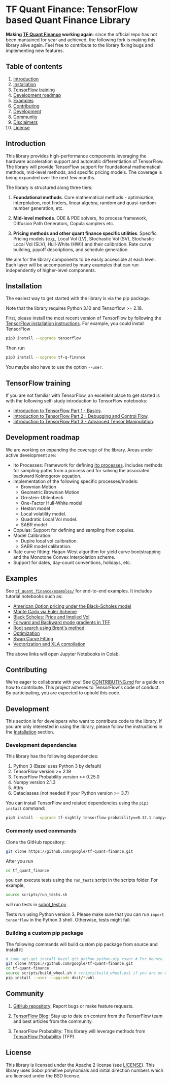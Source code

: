 # TF Quant Finance: TensorFlow based Quant Finance Library

**Making [TF Quant Finance](https://github.com/google/tf-quant-finance) working again**: since the official repo has not been mantained for year and achieved, the following fork is making this library alive again. Feel free to contribute to the library fixing bugs and implementing new features.

## Table of contents
1. [Introduction](#introduction)
2. [Installation](#installation)
3. [TensorFlow training](#tensorflow-training)
4. [Development roadmap](#development-roadmap)
5. [Examples](#examples)
6. [Contributing](#contributing)
7. [Development](#development)
8. [Community](#community)
9. [Disclaimers](#disclaimers)
10. [License](#license)

## Introduction

This library provides high-performance components leveraging the hardware
acceleration support and automatic differentiation of TensorFlow. The
library will provide TensorFlow support for foundational mathematical methods,
mid-level methods, and specific pricing models. The coverage is being
expanded over the next few months.

The library is structured along three tiers:

1. **Foundational methods**.
Core mathematical methods - optimisation, interpolation, root finders,
linear algebra, random and quasi-random number generation, etc.

2. **Mid-level methods**.
ODE & PDE solvers, Ito process framework, Diffusion Path Generators,
Copula samplers etc.

3. **Pricing methods and other quant finance specific utilities**.
Specific Pricing models (e.g., Local Vol (LV), Stochastic Vol (SV),
Stochastic Local Vol (SLV), Hull-White (HW)) and their calibration.
Rate curve building, payoff descriptions, and schedule generation.

We aim for the library components to be easily accessible at each level. Each layer will be accompanied by many examples that can run independently of
higher-level components.

## Installation

The easiest way to get started with the library is via the pip package.

Note that the library requires Python 3.10 and Tensorflow >= 2.18.

First, please install the most recent version of TensorFlow by following
the [TensorFlow installation instructions](https://tensorflow.org/install).
For example, you could install TensorFlow

```sh
pip3 install --upgrade tensorflow
```

Then run

```sh
pip3 install --upgrade tf-q-finance
```

You maybe also have to use the option ```--user```.

## TensorFlow training

If you are not familiar with TensorFlow, an excellent place to get started is with the
following self-study introduction to TensorFlow notebooks:

   * [Introduction to TensorFlow Part 1 - Basics](https://colab.research.google.com/github/google/tf-quant-finance/blob/master/tf_quant_finance/examples/jupyter_notebooks/Introduction_to_TensorFlow_Part_1_-_Basics.ipynb).
   * [Introduction to TensorFlow Part 2 - Debugging and Control Flow](https://colab.research.google.com/github/google/tf-quant-finance/blob/master/tf_quant_finance/examples/jupyter_notebooks/Introduction_to_TensorFlow_Part_2_-_Debugging_and_Control_Flow.ipynb).
   * [Introduction to TensorFlow Part 3 - Advanced Tensor Manipulation](https://colab.research.google.com/github/google/tf-quant-finance/blob/master/tf_quant_finance/examples/jupyter_notebooks/Introduction_to_TensorFlow_Part_3_-_Advanced_Tensor_Manipulation.ipynb).

## Development roadmap

We are working on expanding the coverage of the library. Areas under active development are:

  * Ito Processes: Framework for defining [Ito processes](https://en.wikipedia.org/wiki/It%C3%B4_calculus#It%C3%B4_processes).
  Includes methods for sampling paths from a process and for solving the
  associated backward Kolmogorov equation.
  * Implementation of the following specific processes/models:
      * Brownian Motion
      * Geometric Brownian Motion
      * Ornstein-Uhlenbeck
      * One-Factor Hull-White model
      * Heston model
      * Local volatility model.
      * Quadratic Local Vol model.
      * SABR model
  * Copulas: Support for defining and sampling from copulas.
  * Model Calibration:
      * Dupire local vol calibration.
      * SABR model calibration.
  * Rate curve fitting: Hagan-West algorithm for yield curve bootstrapping and the Monotone Convex interpolation scheme.
  * Support for dates, day-count conventions, holidays, etc.


## Examples

See [`tf_quant_finance/examples/`](https://github.com/google/tf-quant-finance/tree/master/tf_quant_finance/examples)
for end-to-end examples. It includes tutorial notebooks such as:

  *   [American Option pricing under the Black-Scholes model](https://colab.research.google.com/github/google/tf-quant-finance/blob/master/tf_quant_finance/examples/jupyter_notebooks/American_Option_Black_Scholes.ipynb)
  *   [Monte Carlo via Euler Scheme](https://colab.research.google.com/github/google/tf-quant-finance/blob/master/tf_quant_finance/examples/jupyter_notebooks/Monte_Carlo_Euler_Scheme.ipynb)
  *   [Black Scholes: Price and Implied Vol](https://colab.research.google.com/github/google/tf-quant-finance/blob/master/tf_quant_finance/examples/jupyter_notebooks/Black_Scholes_Price_and_Implied_Vol.ipynb)
  *   [Forward and Backward mode gradients in TFF](https://colab.research.google.com/github/google/tf-quant-finance/blob/master/tf_quant_finance/examples/jupyter_notebooks/Forward_Backward_Diff.ipynb)
  *   [Root search using Brent's method](https://colab.research.google.com/github/google/tf-quant-finance/blob/master/tf_quant_finance/examples/jupyter_notebooks/Root_Search.ipynb)
  *   [Optimization](https://colab.research.google.com/github/google/tf-quant-finance/blob/master/tf_quant_finance/examples/jupyter_notebooks/Optimization.ipynb)
  *   [Swap Curve Fitting](https://colab.research.google.com/github/google/tf-quant-finance/blob/master/tf_quant_finance/examples/jupyter_notebooks/Swap_Curve_Fitting.ipynb)
  *   [Vectorization and XLA compilation](https://colab.research.google.com/github/google/tf-quant-finance/blob/master/tf_quant_finance/examples/jupyter_notebooks/Vectorization_and_XLA_compilation.ipynb)

The above links will open Jupyter Notebooks in Colab.

## Contributing

We're eager to collaborate with you! See [CONTRIBUTING.md](CONTRIBUTING.md) for a guide on how to contribute. This project adheres to TensorFlow's code of conduct. By participating, you are expected to uphold this code.

## Development

This section is for developers who want to contribute code to the
library. If you are only interested in using the library, please follow the
instructions in the [Installation](#installation) section.

### Development dependencies

This library has the following dependencies:

1.  Python 3 (Bazel uses Python 3 by default)
3.  TensorFlow version >= 2.19
4.  TensorFlow Probability version >= 0.25.0
5.  Numpy version 2.1.3
6.  Attrs
7.  Dataclasses (not needed if your Python version >= 3.7)


You can install TensorFlow and related dependencies using the ```pip3 install```
command:

```sh
pip3 install --upgrade tf-nightly tensorflow-probability==0.12.1 numpy==1.21 attrs dataclasses
```

### Commonly used commands

Clone the GitHub repository:

```sh
git clone https://github.com/google/tf-quant-finance.git
```

After you run

```sh
cd tf_quant_finance
```

you can execute tests using the ```run_tests``` script in the scripts folder. For example,

```sh
source scripts/run_tests.sh
```

will run tests in
[sobol_test.py](https://github.com/google/tf-quant-finance/blob/master/tf_quant_finance/math/random_ops/sobol/sobol_test.py)
.

Tests run using Python version 3. Please make sure that you can
run ```import tensorflow``` in the Python 3 shell. Otherwise, tests might fail.

### Building a custom pip package

The following commands will build custom pip package from source and install it:

```sh
# sudo apt-get install bazel git python python-pip rsync # For Ubuntu.
git clone https://github.com/google/tf-quant-finance.git
cd tf-quant-finance
source scripts/build_wheel.sh # scripts/build_wheel.ps1 if you are on windows
pip install --user --upgrade dist/*.whl
```

## Community

1. [GitHub repository](https://github.com/google/tf-quant-finance): Report bugs or make feature requests.

2. [TensorFlow Blog](https://blog.tensorflow.org/): Stay up to date on content from the TensorFlow team and best articles from the community.

3. TensorFlow Probability: This library will leverage methods from [TensorFlow Probability](https://www.tensorflow.org/probability) (TFP).

## License

This library is licensed under the Apache 2 license (see [LICENSE](LICENSE)). This library uses Sobol primitive polynomials and initial direction numbers
which are licensed under the BSD license.
